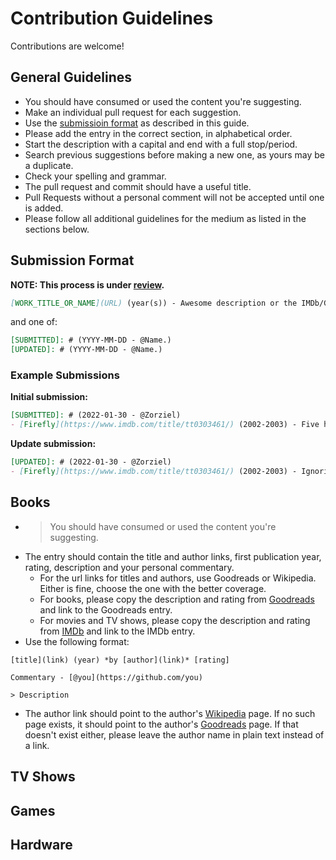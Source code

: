 # Contribution Guidelines

Contributions are welcome! 

## General Guidelines

- You should have consumed or used the content you're suggesting.
- Make an individual pull request for each suggestion.
- Use the [submissioin format](#submission-format) as described in this guide. 
- Please add the entry in the correct section, in alphabetical order.
- Start the description with a capital and end with a full stop/period.
- Search previous suggestions before making a new one, as yours may be a duplicate.
- Check your spelling and grammar.
- The pull request and commit should have a useful title.
- Pull Requests without a personal comment will not be accepted until one is added.
- Please follow all additional guidelines for the medium as listed in the sections below.

## Submission Format

**NOTE: This process is under [review](https://github.com/Zorziel/awesome-unfinished/issues/1).**  


```markdown
[WORK_TITLE_OR_NAME](URL) (year(s)) - Awesome description or the IMDb/GoodReads/Wikipedia synopsis here.  
```

and one of: 
```markdown
[SUBMITTED]: # (YYYY-MM-DD - @Name.)
[UPDATED]: # (YYYY-MM-DD - @Name.)
```
### Example Submissions

**Initial  submission:**  
```markdown
[SUBMITTED]: # (2022-01-30 - @Zorziel)
- [Firefly](https://www.imdb.com/title/tt0303461/) (2002-2003) - Five hundred years in the future, a renegade crew aboard a small spacecraft tries to survive as they travel the unknown parts of the galaxy and evade warring factions as well as authority agents out to get them.  


```
**Update submission:**  
```markdown
[UPDATED]: # (2022-01-30 - @Zorziel)
- [Firefly](https://www.imdb.com/title/tt0303461/) (2002-2003) - Ignoring Joss Whedon's awfulness, this space western still hold up today.  Five hundred years in the future, a renegade crew aboard a small spacecraft tries to survive as they travel the unknown parts of the galaxy and evade warring factions as well as authority agents out to get them.  

```


## Books

- >You should have consumed or used the content you're suggesting.
- The entry should contain the title and author links, first publication year, rating, description and your personal commentary.
  - For the url links for titles and authors, use Goodreads or Wikipedia. Either is fine, choose the one with the better coverage.
  - For books, please copy the description and rating from [Goodreads](https://goodreads.com) and link to the Goodreads entry.
  - For movies and TV shows, please copy the description and rating from [IMDb](https://www.imdb.com) and link to the IMDb entry.
- Use the following format:
```
[title](link) (year) *by [author](link)* [rating]

Commentary - [@you](https://github.com/you)

> Description
```
- The author link should point to the author's [Wikipedia](https://en.wikipedia.org) page. If no such page exists, it should point to the author's [Goodreads](https://goodreads.com) page. If that doesn't exist either, please leave the author name in plain text instead of a link.

## TV Shows


## Games



## Hardware
